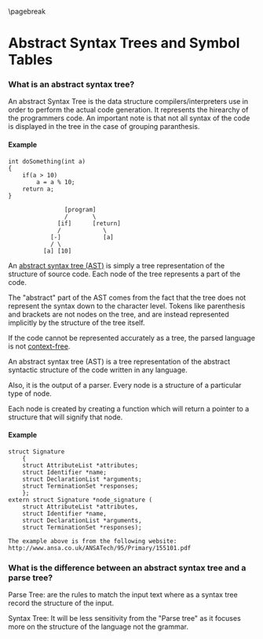 
\pagebreak

<!---
DO NOT REMOVE THIS COMMENT OR TOPICS LISTED HERE.

This section should cover these topics.
It need not be in this order.

Indicate coverage of topics by copying topic lines verbatim into a comment adjacent to the relevant text.
Covered topics appear twice in a file: here and adjacent to the relevant text.
Uncovered topics appear only once in a file (in this comment).

This command checks whether topic lines appear only once in a file.

    ./check.sh uncovered

TOPICS:

5.2 Symbols
5.2.1 Definition
5.2.2 Symbol Table
5.2.2.1 Gives Information about an Identifier
5.2.2.1.1 Declaration Information
5.2.2.1.2 Scope
5.2.2.1.3 Type
5.2.2.1.4 Memory Address
5.2.2.2 Implemented as a Hash Table
5.2.2.3 Contained within the Object File
5.2.2.3.1 Used by Linker to Resolve References
5.2.2.3.2 Kept in Object Files for Debug Builds
-->

Abstract Syntax Trees and Symbol Tables
=======================================
### What is an abstract syntax tree?
An abstract Syntax Tree is the data structure compilers/interpreters use in order to perform the actual code generation.
It represents the hirearchy of the programmers code.
An important note is that not all syntax of the code is displayed in the tree in the case of grouping paranthesis.

#### Example

    int doSomething(int a)
    {
        if(a > 10)
            a = a % 10;
        return a;
    }

					[program]
					/       \
				  [if] 		[return]
				  /			   \
				[-]			   [a]
				/ \
			  [a] [10]

An [abstract syntax tree (AST)](http://en.wikipedia.org/wiki/Abstract_syntax_tree) is simply a tree representation of the structure of source code.
Each node of the tree represents a part of the code.

The "abstract" part of the AST comes from the fact that the tree does not represent the syntax down to the character level.
Tokens like parenthesis and brackets are not nodes on the tree, and are instead represented implicitly by the structure of the tree itself.

If the code cannot be represented accurately as a tree, the parsed language is not [context-free](#what-is-a-context-free-language).

An abstract syntax tree (AST) is a tree representation of the abstract syntactic structure of the code written in any language.

Also, it is the output of a parser.
Every node is a structure of a particular type of node.

Each node is created by creating a function which will return a pointer to a structure that will signify that node.

#### Example

    struct Signature
        {
        struct AttributeList *attributes;
        struct Identifier *name;
        struct DeclarationList *arguments;
        struct TerminationSet *responses;
        };
    extern struct Signature *node_signature (
        struct AttributeList *attributes,
        struct Identifier *name,
        struct DeclarationList *arguments,
        struct TerminationSet *responses);
	
	The example above is from the following website: 
	http://www.ansa.co.uk/ANSATech/95/Primary/155101.pdf

### What is the difference between an abstract syntax tree and a parse tree?

Parse Tree: are the rules to match the input text where as a syntax tree record the structure of the input.


Syntax Tree: It will be less sensitivity from the "Parse tree" as it focuses more on the structure of the language not the grammar.


